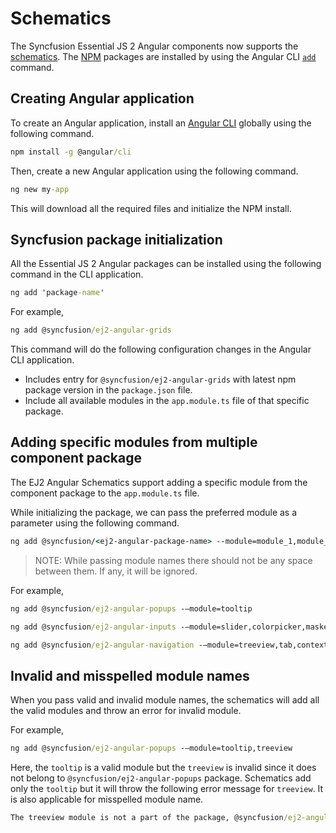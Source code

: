 # Schematics

The Syncfusion Essential JS 2 Angular components now supports the
[schematics](https://blog.angular.io/schematics-an-introduction-dc1dfbc2a2b2?gi=d47ecc14b7ed).
The [NPM](https://www.npmjs.com/search?q=@syncfusion/ej2-angular) packages are installed by using the Angular CLI
 [`add`](https://github.com/angular/angular-cli/wiki/add/) command.

## Creating Angular application

To create an Angular application, install an [Angular CLI](https://github.com/angular/angular-cli) globally using the following
command.

```cmd
npm install -g @angular/cli
```

Then, create a new Angular application using the following command.

```cmd
ng new my-app
```

This will download all the required files and initialize the NPM install.

## Syncfusion package initialization

All the Essential JS 2 Angular packages can be installed using the following command in the CLI application.

```cmd
ng add 'package-name'
```

For example,

```cmd
ng add @syncfusion/ej2-angular-grids
```

This command will do the following configuration changes in the Angular CLI application.

* Includes entry for `@syncfusion/ej2-angular-grids` with latest npm package version in the `package.json` file.
* Include all available modules in the `app.module.ts` file of that specific package.

## Adding specific modules from multiple component package

The EJ2 Angular Schematics support adding a specific module from the component package to the `app.module.ts` file.

While initializing the package, we can pass the preferred module as a parameter using the following command.

```cmd
ng add @syncfusion/<ej2-angular-package-name> --module=module_1,module_2,module_3
```

> NOTE: While passing module names there should not be any space between them. If any, it will be ignored.

For example,

```cmd
ng add @syncfusion/ej2-angular-popups -–module=tooltip
```

```cmd
ng add @syncfusion/ej2-angular-inputs -–module=slider,colorpicker,maskedtextbox
```

```cmd
ng add @syncfusion/ej2-angular-navigation -–module=treeview,tab,contextmenu
```

## Invalid and misspelled module names

When you pass valid and invalid module names, the schematics will add all the valid modules and throw an error for
invalid module.

For example,

```cmd
ng add @syncfusion/ej2-angular-popups -–module=tooltip,treeview
```

Here, the `tooltip` is a valid module but the `treeview` is invalid since it does not belong to
`@syncfusion/ej2-angular-popups` package. Schematics add only the `tooltip` but it will throw the following error message
for `treeview`. It is also applicable for misspelled module name.

```cmd
The treeview module is not a part of the package, @syncfusion/ej2-angular-popups. The available modules are Tooltip, Dialog.
```
